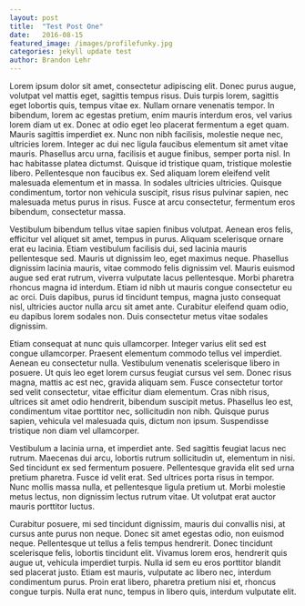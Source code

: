 ```yaml
---
layout: post
title:  "Test Post One"
date:   2016-08-15
featured_image: /images/profilefunky.jpg
categories: jekyll update test
author: Brandon Lehr
---
```


Lorem ipsum dolor sit amet, consectetur adipiscing elit. Donec purus augue, volutpat vel mattis eget, sagittis tempus risus. Duis turpis lorem, sagittis eget lobortis quis, tempus vitae ex. Nullam ornare venenatis tempor. In bibendum, lorem ac egestas pretium, enim mauris interdum eros, vel varius lorem diam ut ex. Donec at odio eget leo placerat fermentum a eget quam. Mauris sagittis imperdiet ex. Nunc non nibh facilisis, molestie neque nec, ultricies lorem. Integer ac dui nec ligula faucibus elementum sit amet vitae mauris. Phasellus arcu urna, facilisis et augue finibus, semper porta nisl. In hac habitasse platea dictumst. Quisque id tristique quam, tristique molestie libero. Pellentesque non faucibus ex. Sed aliquam lorem eleifend velit malesuada elementum et in massa. In sodales ultricies ultricies. Quisque condimentum, tortor non vehicula suscipit, risus risus pulvinar sapien, nec malesuada metus purus in risus. Fusce at arcu consectetur, fermentum eros bibendum, consectetur massa.

Vestibulum bibendum tellus vitae sapien finibus volutpat. Aenean eros felis, efficitur vel aliquet sit amet, tempus in purus. Aliquam scelerisque ornare erat eu lacinia. Etiam vestibulum facilisis dui, sed lacinia mauris pellentesque sed. Mauris ut dignissim leo, eget maximus neque. Phasellus dignissim lacinia mauris, vitae commodo felis dignissim vel. Mauris euismod augue sed erat rutrum, viverra vulputate lacus pellentesque. Morbi pharetra rhoncus magna id interdum. Etiam id nibh ut mauris congue consectetur eu ac orci. Duis dapibus, purus id tincidunt tempus, magna justo consequat nisl, ultricies auctor nulla arcu sit amet ante. Curabitur eleifend quam odio, eu dapibus lorem sodales non. Duis consectetur metus vitae sodales dignissim.

Etiam consequat at nunc quis ullamcorper. Integer varius elit sed est congue ullamcorper. Praesent elementum commodo tellus vel imperdiet. Aenean eu consectetur nulla. Vestibulum venenatis scelerisque libero in posuere. Ut quis leo eget lorem cursus feugiat cursus vel sem. Donec risus magna, mattis ac est nec, gravida aliquam sem. Fusce consectetur tortor sed velit consectetur, vitae efficitur diam elementum. Cras nibh risus, ultrices sit amet odio hendrerit, bibendum suscipit metus. Phasellus leo est, condimentum vitae porttitor nec, sollicitudin non nibh. Quisque purus sapien, vehicula vel malesuada quis, dictum non ipsum. Suspendisse tristique non diam vel ullamcorper.

Vestibulum a lacinia urna, et imperdiet ante. Sed sagittis feugiat lacus nec rutrum. Maecenas dui arcu, lobortis rutrum sollicitudin ut, elementum in nisi. Sed tincidunt ex sed fermentum posuere. Pellentesque gravida elit sed urna pretium pharetra. Fusce id velit erat. Sed ultrices porta risus in tempor. Nunc mollis massa nulla, et pellentesque ligula pretium ut. Morbi molestie metus lectus, non dignissim lectus rutrum vitae. Ut volutpat erat auctor mauris porttitor luctus.

Curabitur posuere, mi sed tincidunt dignissim, mauris dui convallis nisi, at cursus ante purus non neque. Donec sit amet egestas odio, non euismod neque. Pellentesque ut tellus a felis tempus hendrerit. Donec tincidunt scelerisque felis, lobortis tincidunt elit. Vivamus lorem eros, hendrerit quis augue ut, vehicula imperdiet turpis. Nulla id sem eu eros porttitor blandit sed placerat justo. Etiam est mauris, vulputate ac libero nec, interdum condimentum purus. Proin erat libero, pharetra pretium nisi et, rhoncus congue turpis. Nulla erat nunc, tempus in libero quis, interdum vulputate elit.